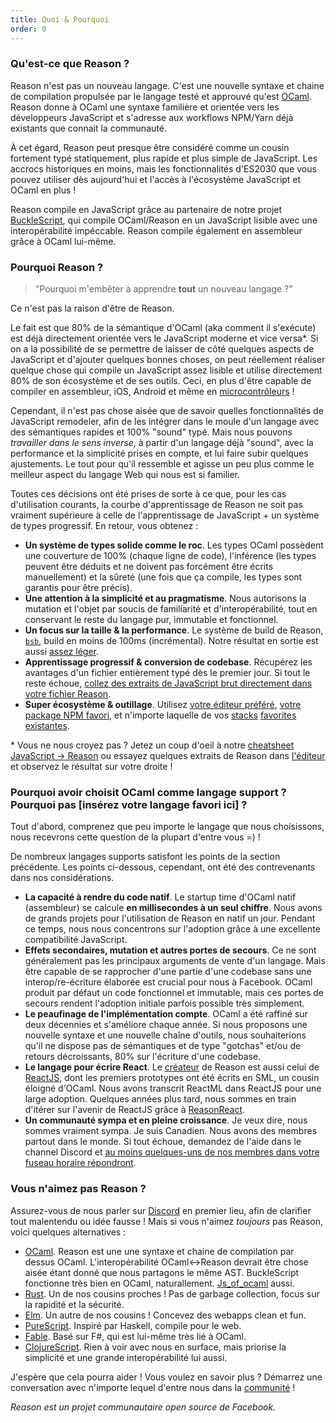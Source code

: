 ```yaml
---
title: Quoi & Pourquoi
order: 0
---
```


### Qu'est-ce que Reason ?

Reason n'est pas un nouveau langage. C'est une nouvelle syntaxe et chaine de compilation propulsée par le langage testé et approuvé qu'est [OCaml](http://ocaml.org). Reason donne à OCaml une syntaxe familière et orientée vers les développeurs JavaScript et s'adresse aux workflows NPM/Yarn déjà existants que connait la communauté.

À cet égard, Reason peut presque être considéré comme un cousin fortement typé statiquement, plus rapide et plus simple de JavaScript. Les accrocs historiques en moins, mais les fonctionnalités d'ES2030 que vous pouvez utiliser dès aujourd'hui et l'accès à l'écosystème JavaScript et OCaml en plus !

Reason compile en JavaScript grâce au partenaire de notre projet [BuckleScript](https://bucklescript.github.io/), qui compile OCaml/Reason en un JavaScript lisible avec une interopérabilité impéccable. Reason compile également en assembleur grâce à OCaml lui-même.

### Pourquoi Reason ?

> "Pourquoi m'embêter à apprendre **tout** un nouveau langage ?"

Ce n'est pas la raison d'être de Reason.

Le fait est que 80% de la sémantique d'OCaml (aka comment il s'exécute) est déjà directement orientée vers le JavaScript moderne et vice versa\*. Si on a la possibilité de se permettre de laisser de côté quelques aspects de JavaScript et d'ajouter quelques bonnes choses, on peut réellement réaliser quelque chose qui compile un JavaScript assez lisible et utilise directement 80% de son écosystème et de ses outils. Ceci,  en plus d'être capable de compiler en assembleur, iOS, Android et même en [microcontrôleurs](http://www.algo-prog.info/ocapic/web/index.php?id=ocapic) !

Cependant, il n'est pas chose aisée que de savoir quelles fonctionnalités de JavaScript remodeler, afin de les intégrer dans le moule d'un langage avec des sémantiques rapides et 100% "sound" typé. Mais nous pouvons *travailler dans le sens inverse*, à partir d'un langage déjà "sound", avec la performance et la simplicité prises en compte, et lui faire subir quelques ajustements. Le tout pour qu'il ressemble et agisse un peu plus comme le meilleur aspect du langage Web qui nous est si familier.

Toutes ces décisions ont été prises de sorte à ce que, pour les cas d'utilisation courants, la courbe d'apprentissage de Reason ne soit pas vraiment supérieure à celle de l'apprentissage de JavaScript + un système de types progressif. En retour, vous obtenez :

- **Un système de types solide comme le roc**. Les types OCaml possèdent une couverture de 100% (chaque ligne de code), l'inférence (les types peuvent être déduits et ne doivent pas forcément être écrits manuellement) et la sûreté (une fois que ça compile, les types sont garantis pour être précis).
- **Une attention à la simplicité et au pragmatisme**. Nous autorisons la mutation et l'objet par soucis de familiarité et d'interopérabilité, tout en conservant le reste du langage pur, immutable et fonctionnel.
- **Un focus sur la taille & la performance**. Le système de build de Reason, [`bsb`](https://bucklescript.github.io/docs/en/build-performance.html), build en moins de 100ms (incrémental). Notre résultat en sortie est aussi [assez léger](https://twitter.com/bobzhang1988/status/827562467148623875).
- **Apprentissage progressif & conversion de codebase**. Récupérez les avantages d'un fichier entièrement typé dès le premier jour. Si tout le reste échoue, [collez des extraits de JavaScript brut directement dans votre fichier Reason](/guide/javascript/interop).
- **Super écosystème & outillage**. Utilisez [votre éditeur préféré](/guide/editor-tools/editors-plugins), [votre package NPM favori](/guide/javascript/libraries), et n'importe laquelle de vos [stacks](https://webpack.js.org) [favorites](https://github.com/reasonml/reason-react) [existantes](https://github.com/reasonml-community/bs-jest).

\* Vous ne nous croyez pas ? Jetez un coup d'oeil à notre [cheatsheet JavaScript -> Reason](/guide/javascript/syntax-cheatsheet) ou essayez quelques extraits de Reason dans [l'éditeur](/try) et observez le résultat sur votre droite !


### Pourquoi avoir choisit OCaml comme langage support ? Pourquoi pas [insérez votre langage favori ici] ?

Tout d'abord, comprenez que peu importe le langage que nous choisissons, nous recevrons cette question de la plupart d'entre vous =) !

De nombreux langages supports satisfont les points de la section précédente. Les points ci-dessous, cependant, ont été des contrevenants dans nos considérations.

- **La capacité à rendre du code natif**. Le startup time d'OCaml natif (assembleur) se calcule **en millisecondes à un seul chiffre**. Nous avons de grands projets pour l'utilisation de Reason en natif un jour. Pendant ce temps, nous nous concentrons sur l'adoption grâce à une excellente compatibilité JavaScript.
- **Effets secondaires, mutation et autres portes de secours**. Ce ne sont généralement pas les principaux arguments de vente d'un langage. Mais être capable de se rapprocher d'une partie d'une codebase sans une interop/re-écriture élaborée est crucial pour nous à Facebook. OCaml produit par défaut un code fonctionnel et immutable, mais ces portes de secours rendent l'adoption initiale parfois possible très simplement.
- **Le peaufinage de l'implémentation compte**. OCaml a été raffiné sur deux décennies et s'améliore chaque année. Si nous proposons une nouvelle syntaxe et une nouvelle chaîne d'outils, nous souhaiterions qu'il ne dispose pas de sémantiques et de type "gotchas" et/ou de retours décroissants, 80% sur l'écriture d'une codebase.
- **Le langage pour écrire React**. Le [créateur](https://twitter.com/jordwalke) de Reason est aussi celui de [ReactJS](https://facebook.github.io/react/), dont les premiers prototypes ont été écrits en SML, un cousin éloigné d'OCaml. Nous avons transcrit ReactML dans ReactJS pour une large adoption. Quelques années plus tard, nous sommes en train d'itérer sur l'avenir de ReactJS grâce à [ReasonReact](//reasonml.github.io/reason-react/).
- **Un communauté sympa et en pleine croissance**. Je veux dire, nous sommes vraiment sympa. Je suis Canadien. Nous avons des membres partout dans le monde. Si tout échoue, demandez de l'aide dans le channel Discord et [au moins quelques-uns de nos membres dans votre fuseau horaire répondront](https://twitter.com/ken_wheeler/status/894298052705615872).


### Vous n'aimez pas Reason ?

Assurez-vous de nous parler sur [Discord](https://discord.gg/reasonml) en premier lieu, afin de clarifier tout malentendu ou idée fausse ! Mais si vous n'aimez _toujours_ pas Reason, voici quelques alternatives :

- [OCaml](http://ocaml.org). Reason est une une syntaxe et chaine de compilation par dessus OCaml. L'interopérabilité OCaml<->Reason devrait être chose aisée étant donné que nous partagons le même AST. BuckleScript fonctionne très bien en OCaml, naturallement. [Js_of_ocaml](http://ocsigen.org/js_of_ocaml/) aussi.
- [Rust](http://rust-lang.org). Un de nos cousins proches ! Pas de garbage collection, focus sur la rapidité et la sécurité.
- [Elm](http://elm-lang.org). Un autre de nos cousins ! Concevez des webapps clean et fun.
- [PureScript](http://www.purescript.org). Inspiré par Haskell, compile pour le web.
- [Fable](http://fable.io/). Basé sur F#, qui est lui-même très lié à OCaml.
- [ClojureScript](https://clojurescript.org). Rien à voir avec nous en surface, mais priorise la simplicité et une grande interopérabilité lui aussi.

J'espère que cela pourra aider ! Vous voulez en savoir plus ? Démarrez une conversation avec n'importe lequel d'entre nous dans la [communité](/community/) !


*Reason est un projet communautaire open source de Facebook.*
